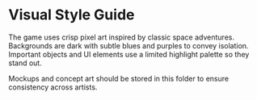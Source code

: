 # Visual Style Guide

The game uses crisp pixel art inspired by classic space adventures. Backgrounds are dark with subtle blues and purples to convey isolation. Important objects and UI elements use a limited highlight palette so they stand out.

Mockups and concept art should be stored in this folder to ensure consistency across artists.
